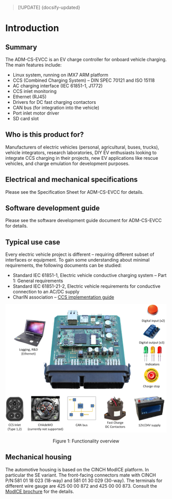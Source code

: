 > [!UPDATE] {docsify-updated}
# Introduction

## Summary

The ADM-CS-EVCC is an EV charge controller for onboard vehicle charging. The main features include:
- Linux system, running on iMX7 ARM platform
- CCS (Combined Charging System) – DIN SPEC 70121 and ISO 15118
- AC charging interface (IEC 61851-1, J1772)
- CCS inlet monitoring
- Ethernet (RJ45)
- Drivers for DC fast charging contactors
- CAN bus (for integration into the vehicle)
- Port inlet motor driver
- SD card slot

## Who is this product for?

Manufacturers of electric vehicles (personal, agricultural, buses, trucks), vehicle integrators,
research laboratories, DIY EV enthusiasts looking to integrate CCS charging in their projects,
new EV applications like rescue vehicles, and charge emulation for development purposes.

## Electrical and mechanical specifications

Please see the Specification Sheet for ADM-CS-EVCC for details.

## Software development guide

Please see the software development guide document for ADM-CS-EVCC for details.

## Typical use case

Every electric vehicle project is different – requiring different subset of interfaces or equipment. To gain some understanding about minimal requirements, the following documents can be studied:
- Standard IEC 61851-1, Electric vehicle conductive charging system – Part 1: General requirements
- Standard IEC 61851-21-2, Electric vehicle requirements for conductive connection to an AC/DC supply
- CharIN association – [CCS implementation guide](https://www.charinev.org/ccs-at-a-glance/ccs-implementation-guideline/)

![Functionality overview](images/functionalities.jpg "Functionality overview")
<figcaption style="text-align: center">Figure 1: Functionality overview</figcaption>

## Mechanical housing

The automotive housing is based on the CINCH ModICE platform. In particular the SE variant. The front-facing connectors mate with CINCH P/N:581 01 18 023 (18-way) and 581 01 30 029 (30-way). The terminals for different wire gauge are 425 00 00 872 and 425 00 00 873. Consult the [ModICE brochure](https://www.belfuse.com/product-detail/modice-modice-le-enclosures) for the details.
